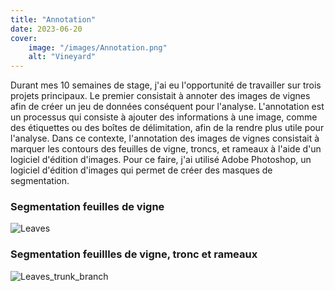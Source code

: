 ```yaml
---
title: "Annotation"
date: 2023-06-20
cover:
    image: "/images/Annotation.png"
    alt: "Vineyard"
---
```


Durant mes 10 semaines de stage, j'ai eu l'opportunité de travailler sur trois projets principaux. Le premier consistait à annoter des images de vignes afin de créer un jeu de données conséquent pour l'analyse. L'annotation est un processus qui consiste à ajouter des informations à une image, comme des étiquettes ou des boîtes de délimitation, afin de la rendre plus utile pour l'analyse. Dans ce contexte, l'annotation des images de vignes consistait à marquer les contours des feuilles de vigne, troncs, et rameaux à l'aide d'un logiciel d'édition d'images. Pour ce faire, j'ai utilisé Adobe Photoshop, un logiciel d'édition d'images qui permet de créer des masques de segmentation.

### Segmentation feuilles de vigne
![Leaves](/videos/annotation.gif)

### Segmentation feuillles de vigne, tronc et rameaux
![Leaves_trunk_branch](/videos/annotation2.gif)